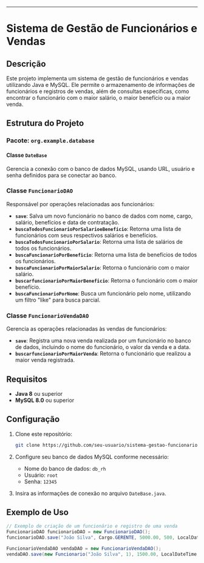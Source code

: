 ---

# Sistema de Gestão de Funcionários e Vendas

## Descrição

Este projeto implementa um sistema de gestão de funcionários e vendas utilizando Java e MySQL. Ele permite o armazenamento de informações de funcionários e registros de vendas, além de consultas específicas, como encontrar o funcionário com o maior salário, o maior benefício ou a maior venda.

## Estrutura do Projeto

### Pacote: `org.example.database`

#### Classe `DateBase`
Gerencia a conexão com o banco de dados MySQL, usando URL, usuário e senha definidos para se conectar ao banco.

### Classe `FuncionarioDAO`
Responsável por operações relacionadas aos funcionários:

- **`save`**: Salva um novo funcionário no banco de dados com nome, cargo, salário, benefícios e data de contratação.
- **`buscaTodosFuncionarioPorSalarioeBeneficio`**: Retorna uma lista de funcionários com seus respectivos salários e benefícios.
- **`buscaTodosFuncionarioPorSalario`**: Retorna uma lista de salários de todos os funcionários.
- **`buscaFuncionarioPorBeneficio`**: Retorna uma lista de benefícios de todos os funcionários.
- **`buscaFuncionarioPorMaiorSalario`**: Retorna o funcionário com o maior salário.
- **`buscarfuncionarioPorMaiorBeneficio`**: Retorna o funcionário com o maior benefício.
- **`buscaFuncionarioPorNome`**: Busca um funcionário pelo nome, utilizando um filtro "like" para busca parcial.

### Classe `FuncionarioVendaDAO`
Gerencia as operações relacionadas às vendas de funcionários:

- **`save`**: Registra uma nova venda realizada por um funcionário no banco de dados, incluindo o nome do funcionário, o valor da venda e a data.
- **`buscarfuncionarioPorMaiorVenda`**: Retorna o funcionário que realizou a maior venda registrada.

## Requisitos

- **Java 8** ou superior
- **MySQL 8.0** ou superior

## Configuração

1. Clone este repositório:
   ```bash
   git clone https://github.com/seu-usuario/sistema-gestao-funcionarios-vendas.git
   ```

2. Configure seu banco de dados MySQL conforme necessário:
   - Nome do banco de dados: `db_rh`
   - Usuário: `root`
   - Senha: `12345`

3. Insira as informações de conexão no arquivo `DateBase.java`.

## Exemplo de Uso

```java
// Exemplo de criação de um funcionário e registro de uma venda
FuncionarioDAO funcionarioDAO = new FuncionarioDAO();
funcionarioDAO.save("João Silva", Cargo.GERENTE, 5000.00, 500, LocalDateTime.now());

FuncionarioVendaDAO vendaDAO = new FuncionarioVendaDAO();
vendaDAO.save(new Funcionario("João Silva", 1), 1500.00, LocalDateTime.now());
```
